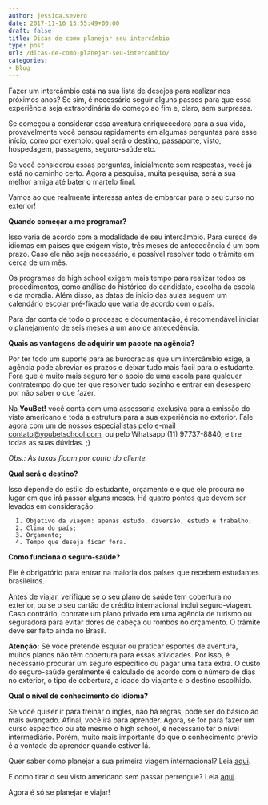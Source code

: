 ```yaml
---
author: jessica.severo
date: 2017-11-16 13:55:49+00:00
draft: false
title: Dicas de como planejar seu intercâmbio
type: post
url: /dicas-de-como-planejar-seu-intercambio/
categories:
- Blog
---
```


Fazer um intercâmbio está na sua lista de desejos para realizar nos próximos anos? Se sim, é necessário seguir alguns passos para que essa experiência seja extraordinária do começo ao fim e, claro, sem surpresas.

Se começou a considerar essa aventura enriquecedora para a sua vida, provavelmente você pensou rapidamente em algumas perguntas para esse início, como por exemplo: qual será o destino, passaporte, visto, hospedagem, passagens, seguro-saúde etc.

Se você considerou essas perguntas, inicialmente sem respostas, você já está no caminho certo. Agora a pesquisa, muita pesquisa, será a sua melhor amiga até bater o martelo final.

Vamos ao que realmente interessa antes de embarcar para o seu curso no exterior!

**Quando começar a me programar?**

Isso varia de acordo com a modalidade de seu intercâmbio. Para cursos de idiomas em países que exigem visto, três meses de antecedência é um bom prazo. Caso ele não seja necessário, é possível resolver todo o trâmite em cerca de um mês.

Os programas de high school exigem mais tempo para realizar todos os procedimentos, como análise do histórico do candidato, escolha da escola e da moradia. Além disso, as datas de início das aulas seguem um calendário escolar pré-fixado que varia de acordo com o país.

Para dar conta de todo o processo e documentação, é recomendável iniciar o planejamento de seis meses a um ano de antecedência.



**Quais as vantagens de adquirir um pacote na agência?**

Por ter todo um suporte para as burocracias que um intercâmbio exige, a agência pode abreviar os prazos e deixar tudo mais fácil para o estudante. Fora que é muito mais seguro ter o apoio de uma escola para qualquer contratempo do que ter que resolver tudo sozinho e entrar em desespero por não saber o que fazer.

Na **YouBet!** você conta com uma assessoria exclusiva para a emissão do visto americano e toda a estrutura para a sua experiência no exterior. Fale agora com um de nossos especialistas pelo e-mail contato@youbetschool.com, ou pelo Whatsapp (11) 97737-8840, e tire todas as suas dúvidas. ;)

_Obs.: As taxas ficam por conta do cliente._

**Qual será o destino?**

Isso depende do estilo do estudante, orçamento e o que ele procura no lugar em que irá passar alguns meses. Há quatro pontos que devem ser levados em consideração:





 	  1. Objetivo da viagem: apenas estudo, diversão, estudo e trabalho;
 	  2. Clima do país;
 	  3. Orçamento;
 	  4. Tempo que deseja ficar fora.





**Como funciona o seguro-saúde?**

Ele é obrigatório para entrar na maioria dos países que recebem estudantes brasileiros.

Antes de viajar, verifique se o seu plano de saúde tem cobertura no exterior, ou se o seu cartão de crédito internacional inclui seguro-viagem. Caso contrário, contrate um plano privado em uma agência de turismo ou seguradora para evitar dores de cabeça ou rombos no orçamento. O trâmite deve ser feito ainda no Brasil.

**Atenção:** Se você pretende esquiar ou praticar esportes de aventura, muitos planos não têm cobertura para essas atividades. Por isso, é necessário procurar um seguro específico ou pagar uma taxa extra. O custo do seguro-saúde geralmente é calculado de acordo com o número de dias no exterior, o tipo de cobertura, a idade do viajante e o destino escolhido.

**Qual o nível de conhecimento do idioma?**

Se você quiser ir para treinar o inglês, não há regras, pode ser do básico ao mais avançado. Afinal, você irá para aprender. Agora, se for para fazer um curso específico ou até mesmo o high school, é necessário ter o nível intermediário. Porém, muito mais importante do que o conhecimento prévio é a vontade de aprender quando estiver lá.

Quer saber como planejar a sua primeira viagem internacional? Leia [aqui](http://youbetschool.web7641.kinghost.net/primeira-viagem-internacional/).

E como tirar o seu visto americano sem passar perrengue? Leia [aqui](http://youbetschool.web7641.kinghost.net/passo-passo-para-conseguir-seu-visto-americano/).



Agora é só se planejar e viajar!
